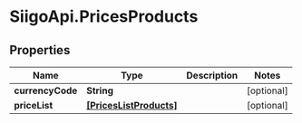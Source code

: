 # SiigoApi.PricesProducts

## Properties

Name | Type | Description | Notes
------------ | ------------- | ------------- | -------------
**currencyCode** | **String** |  | [optional] 
**priceList** | [**[PricesListProducts]**](PricesListProducts.md) |  | [optional] 


